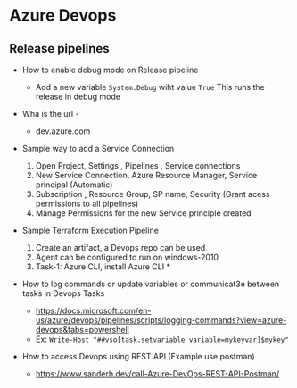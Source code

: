 Azure Devops 
============

Release pipelines
-----------------

* How to enable debug mode on Release pipeline 
    -   Add a new variable `System.Debug` wiht value `True` This runs the release in debug mode 

* Wha is the url - 
    -   dev.azure.com

* Sample way to add a Service Connection
    1. Open Project, Settings , Pipelines , Service connections 
    2. New Service Connection, Azure Resource Manager, Service principal (Automatic) 
    3. Subscription , Resource Group, SP name, Security (Grant acess permissions to all pipelines)
    4. Manage Permissions for the new Service principle created 


* Sample Terraform Execution Pipeline
    1. Create an artifact, a Devops repo can be used 
    2. Agent can be configured to run on windows-2010
    3. Task-1: Azure CLI, install Azure CLI 
        * 


* How to log commands or update variables or communicat3e between tasks in Devops Tasks 
    -   https://docs.microsoft.com/en-us/azure/devops/pipelines/scripts/logging-commands?view=azure-devops&tabs=powershell
    -   Ex: `Write-Host "##vso[task.setvariable variable=mykeyvar]$mykey"`

* How to access Devops using REST API (Example use postman)
    - https://www.sanderh.dev/call-Azure-DevOps-REST-API-Postman/

